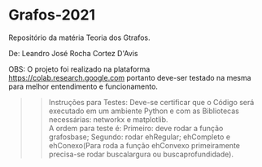 # Grafos-2021
Repositório da matéria Teoria dos Gtrafos.

De: Leandro José Rocha Cortez D'Avis

OBS: O projeto foi realizado na plataforma https://colab.research.google.com portanto deve-ser testado na mesma para melhor entendimento e funcionamento.

>> Instruções para Testes:
  > Deve-se certificar que o Código será executado em um ambiente Python e com as Bibliotecas necessárias: networkx e matplotlib.   
  > A ordem para teste é: 
  Primeiro: deve rodar a função grafosbase;
  Segundo: rodar ehRegular; ehCompleto e ehConexo(Para roda a função ehConvexo primeiramente precisa-se rodar buscalargura ou buscaprofundidade).
